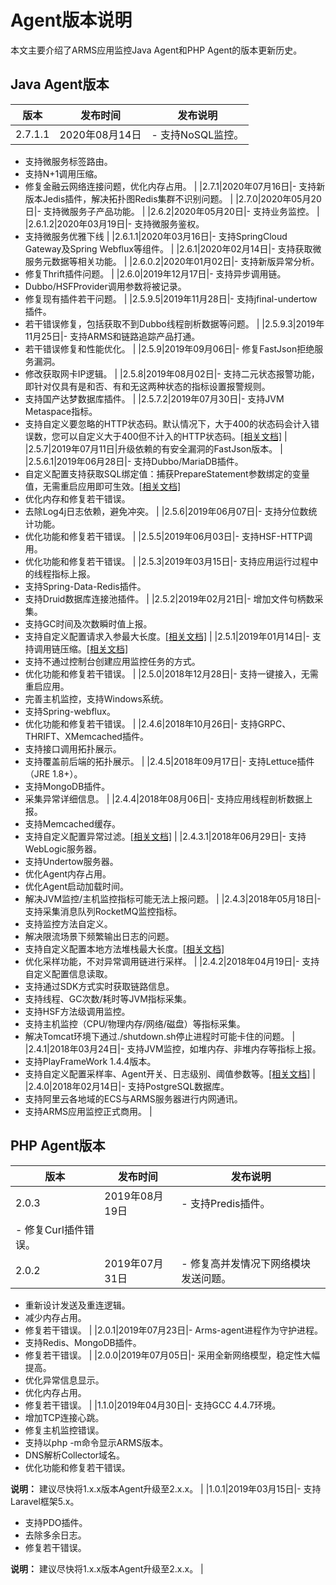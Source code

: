 # Agent版本说明

本文主要介绍了ARMS应用监控Java Agent和PHP Agent的版本更新历史。

## Java Agent版本

|版本|发布时间|发布说明|
|--|----|----|
|2.7.1.1|2020年08月14日|-   支持NoSQL监控。
-   支持微服务标签路由。
-   支持N+1调用压缩。
-   修复金融云网络连接问题，优化内存占用。 |
|2.7.1|2020年07月16日|-   支持新版本Jedis插件，解决拓扑图Redis集群不识别问题。 |
|2.7.0|2020年05月20日|-   支持微服务子产品功能。 |
|2.6.2|2020年05月20日|-   支持业务监控。 |
|2.6.1.2|2020年03月19日|-   支持微服务鉴权。
-   支持微服务优雅下线 |
|2.6.1.1|2020年03月16日|-   支持SpringCloud Gateway及Spring Webflux等组件。 |
|2.6.1|2020年02月14日|-   支持获取微服务元数据等相关功能。 |
|2.6.0.2|2020年01月02日|-   支持新版异常分析。
-   修复Thrift插件问题。 |
|2.6.0|2019年12月17日|-   支持异步调用链。
-   Dubbo/HSFProvider调用参数将被记录。
-   修复现有插件若干问题。 |
|2.5.9.5|2019年11月28日|-   支持jfinal-undertow插件。
-   若干错误修复，包括获取不到Dubbo线程剖析数据等问题。 |
|2.5.9.3|2019年11月25日|-   支持ARMS和链路追踪产品打通。
-   若干错误修复和性能优化。 |
|2.5.9|2019年09月06日|-   修复FastJson拒绝服务漏洞。
-   修改获取网卡IP逻辑。 |
|2.5.8|2019年08月02日|-   支持二元状态报警功能，即针对仅具有是和否、有和无这两种状态的指标设置报警规则。
-   支持国产达梦数据库插件。 |
|2.5.7.2|2019年07月30日|-   支持JVM Metaspace指标。
-   支持自定义要忽略的HTTP状态码。默认情况下，大于400的状态码会计入错误数，您可以自定义大于400但不计入的HTTP状态码。[\[相关文档\]](t152246.md#sc_advanced_options) |
|2.5.7|2019年07月11日|升级依赖的有安全漏洞的FastJson版本。 |
|2.5.6.1|2019年06月28日|-   支持Dubbo/MariaDB插件。
-   自定义配置支持获取SQL绑定值：捕获PrepareStatement参数绑定的变量值，无需重启应用即可生效。[\[相关文档\]](t152246.md#sc_advanced_options)
-   优化内存和修复若干错误。
-   去除Log4j日志依赖，避免冲突。 |
|2.5.6|2019年06月07日|-   支持分位数统计功能。
-   优化功能和修复若干错误。 |
|2.5.5|2019年06月03日|-   支持HSF-HTTP调用。
-   优化功能和修复若干错误。 |
|2.5.3|2019年03月15日|-   支持应用运行过程中的线程指标上报。
-   支持Spring-Data-Redis插件。
-   支持Druid数据库连接池插件。 |
|2.5.2|2019年02月21日|-   增加文件句柄数采集。
-   支持GC时间及次数瞬时值上报。
-   支持自定义配置请求入参最大长度。[\[相关文档\]](t152246.md#sc_advanced_options) |
|2.5.1|2019年01月14日|-   支持调用链压缩。[\[相关文档\]](t152246.md#sc_advanced_options)
-   支持不通过控制台创建应用监控任务的方式。
-   优化功能和修复若干错误。 |
|2.5.0|2018年12月28日|-   支持一键接入，无需重启应用。
-   完善主机监控，支持Windows系统。
-   支持Spring-webflux。
-   优化功能和修复若干错误。 |
|2.4.6|2018年10月26日|-   支持GRPC、THRIFT、XMemcached插件。
-   支持接口调用拓扑展示。
-   支持覆盖前后端的拓扑展示。 |
|2.4.5|2018年09月17日|-   支持Lettuce插件（JRE 1.8+）。
-   支持MongoDB插件。
-   采集异常详细信息。 |
|2.4.4|2018年08月06日|-   支持应用线程剖析数据上报。
-   支持Memcached缓存。
-   支持自定义配置异常过滤。[\[相关文档\]](t152246.md#sc_advanced_options) |
|2.4.3.1|2018年06月29日|-   支持WebLogic服务器。
-   支持Undertow服务器。
-   优化Agent内存占用。
-   优化Agent启动加载时间。
-   解决JVM监控/主机监控指标可能无法上报问题。 |
|2.4.3|2018年05月18日|-   支持采集消息队列RocketMQ监控指标。
-   支持监控方法自定义。
-   解决限流场景下频繁输出日志的问题。
-   支持自定义配置本地方法堆栈最大长度。[\[相关文档\]](t152246.md#sc_advanced_options)
-   优化采样功能，不对异常调用链进行采样。 |
|2.4.2|2018年04月19日|-   支持自定义配置信息读取。
-   支持通过SDK方式实时获取链路信息。
-   支持线程、GC次数/耗时等JVM指标采集。
-   支持HSF方法级调用监控。
-   支持主机监控（CPU/物理内存/网络/磁盘）等指标采集。
-   解决Tomcat环境下通过./shutdown.sh停止进程时可能卡住的问题。 |
|2.4.1|2018年03月24日|-   支持JVM监控，如堆内存、非堆内存等指标上报。
-   支持PlayFrameWork 1.4.4版本。
-   支持自定义配置采样率、Agent开关、日志级别、阈值参数等。[\[相关文档\]](t152246.md#) |
|2.4.0|2018年02月14日|-   支持PostgreSQL数据库。
-   支持阿里云各地域的ECS与ARMS服务器进行内网通讯。
-   支持ARMS应用监控正式商用。 |

## PHP Agent版本

|版本|发布时间|发布说明|
|--|----|----|
|2.0.3|2019年08月19日|-   支持Predis插件。
-   修复Curl插件错误。 |
|2.0.2|2019年07月31日|-   修复高并发情况下网络模块发送问题。
-   重新设计发送及重连逻辑。
-   减少内存占用。
-   修复若干错误。 |
|2.0.1|2019年07月23日|-   Arms-agent进程作为守护进程。
-   支持Redis、MongoDB插件。
-   修复若干错误。 |
|2.0.0|2019年07月05日|-   采用全新网络模型，稳定性大幅提高。
-   优化异常信息显示。
-   优化内存占用。
-   修复若干错误。 |
|1.1.0|2019年04月30日|-   支持GCC 4.4.7环境。
-   增加TCP连接心跳。
-   修复主机监控错误。
-   支持以php -m命令显示ARMS版本。
-   DNS解析Collector域名。
-   优化功能和修复若干错误。

**说明：** 建议尽快将1.x.x版本Agent升级至2.x.x。 |
|1.0.1|2019年03月15日|-   支持Laravel框架5.x。
-   支持PDO插件。
-   去除多余日志。
-   修复若干错误。

**说明：** 建议尽快将1.x.x版本Agent升级至2.x.x。 |

